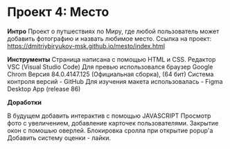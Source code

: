 # Проект 4: Место


**Интро**
Проект о путшествиях по Миру, где любой пользователь может добавить фотографию  и назвать любимое место.
Ссылка на проект: https://dmitriybiryukov-msk.github.io/mesto/index.html

**Инструменты**
Страница написана с помощью HTML и CSS.
Редактор VSС (Visual Studio Code)
Для превью  использовался  браузер Google Chrom Версия 84.0.4147.125 (Официальная сборка), (64 бит)
Система контроля версий - GitHub
Для изучения макета использовалась - Figma Desktop App (release 86)
 

**Доработки**

В будущем добавить интерактив с помощью JAVASCRIPT
Просмотр фото с увеличением, добавление карточек пользователями.
Закрытие окон с помошью оверлей.
Блокировка сролла при открытие popup'a
Добавить систему оценки - лайки.
